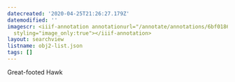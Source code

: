 ```yaml
---
datecreated: '2020-04-25T21:26:27.179Z'
datemodified: ''
imagescr: <iiif-annotation annotationurl="/annotate/annotations/6bf01864-873b-11ea-a7db-5254008afee6.json"
  styling="image_only:true"></iiif-annotation>
layout: searchview
listname: obj2-list.json
tags: []
---
```

Great-footed Hawk